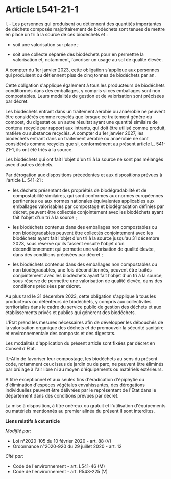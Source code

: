 # Article L541-21-1

I. - Les personnes qui produisent ou détiennent des quantités importantes de déchets composés majoritairement de biodéchets
sont tenues de mettre en place un tri à la source de ces biodéchets et :

- soit une valorisation sur place ;

- soit une collecte séparée des biodéchets pour en permettre la valorisation et, notamment, favoriser un usage au sol de
qualité élevée.

A compter du 1er janvier 2023, cette obligation s'applique aux personnes qui produisent ou détiennent plus de cinq tonnes de
biodéchets par an.

Cette obligation s'applique également à tous les producteurs de biodéchets conditionnés dans des emballages, y compris si ces
emballages sont non compostables. Leurs modalités de gestion et de valorisation sont précisées par décret.

Les biodéchets entrant dans un traitement aérobie ou anaérobie ne peuvent être considérés comme recyclés que lorsque ce
traitement génère du compost, du digestat ou un autre résultat ayant une quantité similaire de contenu recyclé par rapport
aux intrants, qui doit être utilisé comme produit, matière ou substance recyclés. A compter du 1er janvier 2027, les
biodéchets entrant dans un traitement aérobie ou anaérobie ne sont considérés comme recyclés que si, conformément au présent
article L. 541-21-1, ils ont été triés à la source.

Les biodéchets qui ont fait l'objet d'un tri à la source ne sont pas mélangés avec d'autres déchets.

Par dérogation aux dispositions précédentes et aux dispositions prévues à l'article L. 541-21 :

- les déchets présentant des propriétés de biodégradabilité et de compostabilité similaires, qui sont conformes aux normes
européennes pertinentes ou aux normes nationales équivalentes applicables aux emballages valorisables par compostage et
biodégradation définies par décret, peuvent être collectés conjointement avec les biodéchets ayant fait l'objet d'un tri à la
source ;

- les biodéchets contenus dans des emballages non compostables ou non biodégradables peuvent être collectés conjointement
avec les biodéchets ayant fait l'objet d'un tri à la source jusqu'au 31 décembre 2023, sous réserve qu'ils fassent ensuite
l'objet d'un déconditionnement qui permette une valorisation de qualité élevée, dans des conditions précisées par décret ;

- les biodéchets contenus dans des emballages non compostables ou non biodégradables, une fois déconditionnés, peuvent être
traités conjointement avec les biodéchets ayant fait l'objet d'un tri à la source, sous réserve de permettre une valorisation
de qualité élevée, dans des conditions précisées par décret.

Au plus tard le 31 décembre 2023, cette obligation s'applique à tous les producteurs ou détenteurs de biodéchets, y compris
aux collectivités territoriales dans le cadre du service public de gestion des déchets et aux établissements privés et
publics qui génèrent des biodéchets.

L'Etat prend les mesures nécessaires afin de développer les débouchés de la valorisation organique des déchets et de
promouvoir la sécurité sanitaire et environnementale des composts et des digestats.

Les modalités d'application du présent article sont fixées par décret en Conseil d'Etat.

II.-Afin de favoriser leur compostage, les biodéchets au sens du présent code, notamment ceux issus de jardin ou de parc, ne
peuvent être éliminés par brûlage à l'air libre ni au moyen d'équipements ou matériels extérieurs.

A titre exceptionnel et aux seules fins d'éradication d'épiphytie ou d'élimination d'espèces végétales envahissantes, des
dérogations individuelles peuvent être délivrées par le représentant de l'Etat dans le département dans des conditions
prévues par décret.

La mise à disposition, à titre onéreux ou gratuit et l'utilisation d'équipements ou matériels mentionnés au premier alinéa du
présent II sont interdites.

**Liens relatifs à cet article**

_Modifié par_:

  - Loi n°2020-105 du 10 février 2020 - art. 88 (V)
  - Ordonnance n°2020-920 du 29 juillet 2020 - art. 12

_Cité par_:

  - Code de l'environnement - art. L541-46 (M)
  - Code de l'environnement - art. R543-225 (V)
